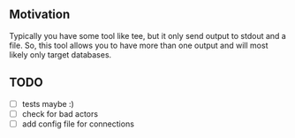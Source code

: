 ## Motivation

Typically you have some tool like tee, but it only send output to stdout and a file.
So, this tool allows you to have more than one output and will most likely only target databases.

## TODO

- [ ] tests maybe :)
- [ ] check for bad actors
- [ ] add config file for connections
